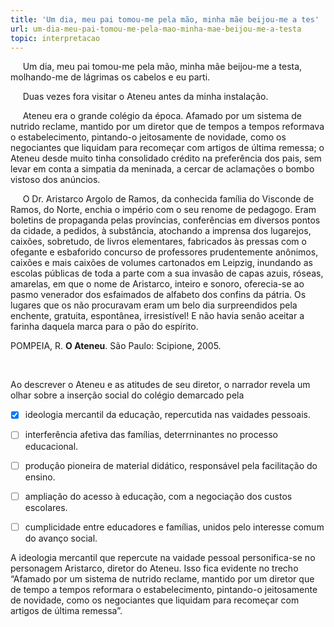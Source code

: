 ```yaml
---
title: 'Um dia, meu pai tomou-me pela mão, minha mãe beijou-me a tes'
url: um-dia-meu-pai-tomou-me-pela-mao-minha-mae-beijou-me-a-testa
topic: interpretacao
---
```



     Um dia, meu pai tomou-me pela mão, minha mãe beijou-me a testa, molhando-me de lágrimas os cabelos e eu parti.

     Duas vezes fora visitar o Ateneu antes da minha instalação.

     Ateneu era o grande colégio da época. Afamado por um sistema de nutrido reclame, mantido por um diretor que de tempos a tempos reformava o estabelecimento, pintando-o jeitosamente de novidade, como os negociantes que liquidam para recomeçar com artigos de última remessa; o Ateneu desde muito tinha consolidado crédito na preferência dos pais, sem levar em conta a simpatia da meninada, a cercar de aclamações o bombo vistoso dos anúncios.

     O Dr. Aristarco Argolo de Ramos, da conhecida família do Visconde de Ramos, do Norte, enchia o império com o seu renome de pedagogo. Eram boletins de propaganda pelas províncias, conferências em diversos pontos da cidade, a pedidos, à substância, atochando a imprensa dos lugarejos, caixões, sobretudo, de livros elementares, fabricados às pressas com o ofegante e esbaforido concurso de professores prudentemente anônimos, caixões e mais caixões de volumes cartonados em Leipzig, inundando as escolas públicas de toda a parte com a sua invasão de capas azuis, róseas, amarelas, em que o nome de Aristarco, inteiro e sonoro, oferecia-se ao pasmo venerador dos esfaimados de alfabeto dos confins da pátria. Os lugares que os não procuravam eram um belo dia surpreendidos pela enchente, gratuita, espontânea, irresistível! E não havia senão aceitar a farinha daquela marca para o pão do espírito.

POMPEIA, R. **O Ateneu**. São Paulo: Scipione, 2005.

 

Ao descrever o Ateneu e as atitudes de seu diretor, o narrador revela um olhar sobre a inserção social do colégio demarcado pela



- [x] ideologia mercantil da educação, repercutida nas vaidades pessoais.
- [ ] interferência afetiva das famílias, deterrninantes no processo educacional.
- [ ] produção pioneira de material didático, responsável pela facilitação do ensino.
- [ ] ampliação do acesso à educação, com a negociação dos custos escolares.
- [ ] cumplicidade entre educadores e famílias, unidos pelo interesse comum do avanço social.


A ideologia mercantil que repercute na vaidade pessoal personifica-se no personagem Aristarco, diretor do Ateneu. Isso fica evidente no trecho “Afamado por um sistema de nutrido reclame, mantido por um diretor que de tempo a tempos reformara o estabelecimento, pintando-o jeitosamente de novidade, como os negociantes que liquidam para recomeçar com artigos de última remessa”.
